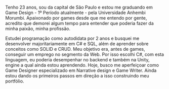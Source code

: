 Tenho 23 anos, sou da capital de São Paulo e estou me graduando em Game Design - 1º Período atualmente - pela Universidade Anhembi Morumbi.
 Apaixonado por games desde que me entendo por gente, acredito que demorei algum tempo para entender que poderia fazer da minha paixão, minha profissão.

Estudei programação como autodidata por 2 anos e busquei me desenvolver majoritariamente em C# e SQL, além de aprender sobre conceitos como SOLID e CRUD. Meu objetivo era, antes de games, conseguir um emprego no segmento da Web. 
Por isso escolhi C#, com esta linguagem, eu poderia desempenhar no backend e também na Unity, engine a qual ainda estou aprendendo.
Hoje, busco me aperfeiçoar como Game Designer especializado em Narrative design e Game Writer. Ainda estou dando os primeiros passos em direção a isso construindo meu portfólio.
<!--
**dssluisgustavo/dssluisgustavo** is a ✨ _special_ ✨ repository because its `README.md` (this file) appears on your GitHub profile.

Here are some ideas to get you started:

- 🔭 I’m currently working on ...
- 🌱 I’m currently learning ...
- 👯 I’m looking to collaborate on ...
- 🤔 I’m looking for help with ...
- 💬 Ask me about ...
- 📫 How to reach me: ...
- 😄 Pronouns: ...
- ⚡ Fun fact: ...
-->
